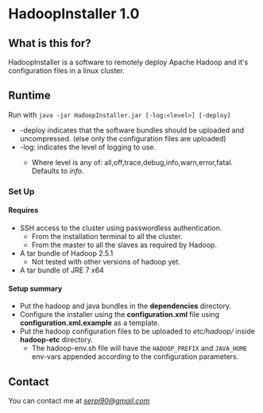 # HadoopInstaller 1.0 #

## What is this for? ##

HadoopInstaller is a software to remotely deploy Apache Hadoop and it's configuration files in a linux cluster.

## Runtime

Run with `java -jar HadoopInstaller.jar [-log:<level>] [-deploy]`

 - -deploy indicates that the software bundles should be uploaded and uncompressed. (else only the configuration files are uploaded)
 - -log:<level> indicates the level of logging to use.
   - Where level is any of: all,off,trace,debug,info,warn,error,fatal. Defaults to *info*.

### Set Up ###

#### Requires ####

* SSH access to the cluster using passwordless authentication.
  * From the installation terminal to all the cluster.
  * From the master to all the slaves as required by Hadoop.
* A tar bundle of Hadoop 2.5.1
  * Not tested with other versions of hadoop yet.
* A tar bundle of JRE 7 x64

#### Setup summary ####
* Put the hadoop and java bundles in the **dependencies** directory.
* Configure the installer using the **configuration.xml** file using **configuration.xml.example** as a template.
* Put the hadoop configuration files to be uploaded to *etc/hadoop/* inside **hadoop-etc** directory.
  * The hadoop-env.sh file will have the `HADOOP_PREFIX` and `JAVA_HOME` env-vars appended according to the configuration parameters.
## Contact ###

You can contact me at *serpi90@gmail.com*
